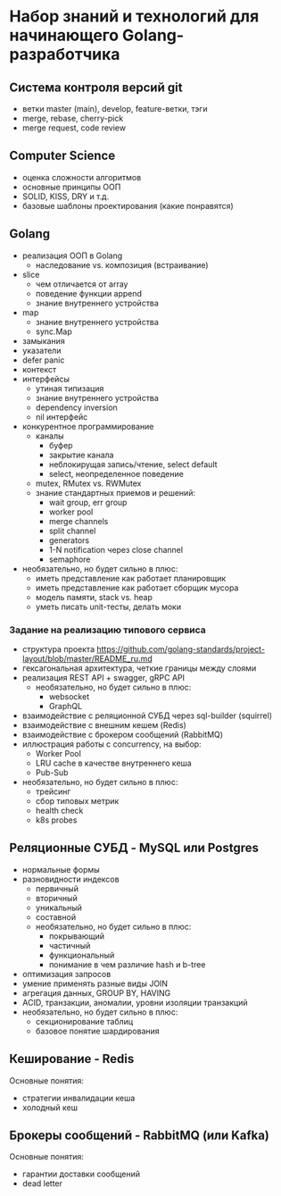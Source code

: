 # Набор знаний и технологий для начинающего Golang-разработчика

## Система контроля версий git

* ветки master (main), develop, feature-ветки, тэги
* merge, rebase, cherry-pick
* merge request, code review

## Computer Science

- оценка сложности алгоритмов
- основные принципы ООП
- SOLID, KISS, DRY и т.д.
- базовые шаблоны проектирования (какие понравятся)

## Golang

* реализация ООП в Golang
    * наследование vs. композиция (встраивание)
* slice
    * чем отличается от array
    * поведение функции append
    * знание внутреннего устройства
* map
    * знание внутреннего устройства
    * sync.Map
* замыкания
* указатели
* defer panic
* контекст
* интерфейсы
    * утиная типизация
    * знание внутреннего устройства
    * dependency inversion
    * nil интерфейс
* конкурентное программирование
    * каналы
        * буфер
        * закрытие канала
        * неблокирущая запись/чтение, select default
        * select, неопределенное поведение
    * mutex, RMutex vs. RWMutex
    * знание стандартных приемов и решений:
        * wait group, err group
        * worker pool
        * merge channels
        * split channel
        * generators
        * 1-N notification через close channel
        * semaphore
* необязательно, но будет сильно в плюс:
    * иметь представление как работает планировщик
    * иметь представление как работает сборщик мусора
    * модель памяти, stack vs. heap
    * уметь писать unit-тесты, делать моки

### Задание на реализацию типового сервиса

* структура проекта https://github.com/golang-standards/project-layout/blob/master/README_ru.md
* гексагональная архитектура, четкие границы между слоями
* реализация REST API + swagger, gRPC API
    * необязательно, но будет сильно в плюс:
        * websocket
        * GraphQL
* взаимодействие с реляционной СУБД через sql-builder (squirrel)
* взаимодействие с внешним кешем (Redis)
* взаимодействие с брокером сообщений (RabbitMQ)
* иллюстрация работы с concurrency, на выбор:
    * Worker Pool
    * LRU cache в качестве внутреннего кеша
    * Pub-Sub
* необязательно, но будет сильно в плюс:
    * трейсинг
    * сбор типовых метрик
    * health check
    * k8s probes

## Реляционные СУБД - MySQL или Postgres

* нормальные формы
* разновидности индексов
    * первичный
    * вторичный
    * уникальный
    * составной
    * необязательно, но будет сильно в плюс:
        * покрывающий
        * частичный
        * функциональный
        * понимание в чем различие hash и b-tree
* оптимизация запросов
* умение применять разные виды JOIN
* агрегация данных, GROUP BY, HAVING
* ACID, транзакции, аномалии, уровни изоляции транзакций
* необязательно, но будет сильно в плюс:
    * секционирование таблиц
    * базовое понятие шардирования

## Кеширование - Redis

Основные понятия:

* стратегии инвалидации кеша
* холодный кеш

## Брокеры сообщений - RabbitMQ (или Kafka)

Основные понятия:

* гарантии доставки сообщений
* dead letter
